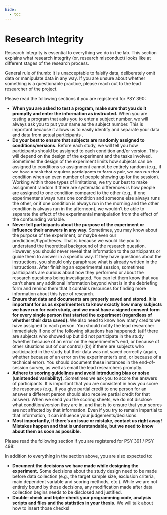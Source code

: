 ```yaml
---
hide:
  - toc
---
```


# Research Integrity

Research integrity is essential to everything we do in the lab. This section explains what research integrity (or, research misconduct) looks like at different stages of the research process.

General rule of thumb: It is unacceptable to falsify data, deliberately omit data or manipulate data in any way. If you are unsure about whether something is a questionable practice, please reach out to the lead researcher of the project. 

Please read the following sections if you are registered for PSY 390:

- **When you are asked to test a program, make sure that you do it promptly and enter the information as instructed.** When you are testing a program that asks you to enter a subject number, we will always ask you to put your name as the subject number. This  is important because it allows us to easily identify and separate your data and data from actual participants . 
- **Do your best to ensure that subjects are randomly assigned to conditions/versions.** Before each study, we will tell you how participants should be assigned to each condition and/or version. This will depend on the design of the experiment and the tasks involved. Sometimes the design of the experiment limits how subjects can be assigned to conditions so  assignment cannot be entirely random (e.g., if we have a task that requires participants to form a pair, we can run that condition when an even number of people showing up for the session). Working within those types of limitations, we try our best to make assignment random  If there are systematic differences is how people are assigned to one condition compared to the other (e.g., if one experimenter always runs one condition and someone else always runs the other, or if one condition is always run in the morning and the other condition is always run in the afternoon), we wouldn’t be able to separate the effect of the experimental manipulation from the effect of the confounding variable.  
- **Never tell participants about the purpose of the experiment or influence their answers in any way.** Sometimes, you may know about the purpose of the experiment, or maybe even our predictions/hypotheses.  That is because we would like you to understand the theoretical background of the research question. However, you should never reveal that information to the participants or guide them to answer in a specific way. If they have questions about the instructions, you should only paraphrase what is already written in the instructions. After finishing an experimental session, sometimes participants are curious about how they performed or about the research questions being investigated. You can let them know that you can’t share any additional information beyond what is in the debriefing form and remind them that it contains resources for finding more information about this type of research.
- **Ensure that data and documents are properly saved and stored. It is important for us as experimenters to know exactly how many subjects we have run for each study, and we must have a signed consent form for every single person that started the experiment (regardless of whether their data saved).** We also need to know how many credits we have assigned to each person. You should notify the lead researcher immediately if one of the following situations has happened: (a)If there are subjects who showed up but did not participate in the study (whether because of an error on the experimenter’s end, or because of other situations out of our control) (b)) if there are subjects who participated in the study but their data was not saved correctly (again, whether because of an error on the experimenter’s end, or because of a technical error). You should document these instances in the end-of-session survey, as well as email the lead researchers promptly.
- **Adhere to scoring guidelines and avoid introducing bias or noise (unintended variability).** Sometimes we ask you to score the answers of participants. It is important that you are consistent in how you score the responses (e.g., if you give partial credit to one person for an answer a different person should also receive partial credit for that answer). When we send you the scoring sheets, we do not disclose what condition/version they are in, and that is to ensure that your  scores are not affected by that information. Even if you try to remain impartial to that information, it can influence your judgements/decisions. 
- **Most importantly, if there’s an issue or mistake, contact us right away! Mistakes happen and that is understandable, but we need to know about them as soon as possible.**

Please read the following section if you are registered for PSY 391 / PSY 498:

In addition to everything in the section above, you are also expected to:

- **Document the decisions we have made while designing the experiment.** Some decisions about the study design need to be made before data collection (e.g., the target sample size, exclusion criteria, main dependent variable and scoring methods, etc.). While we are not entirely bound by those decisions, any modification made after data collection begins needs to be disclosed and justified.
- **Double-check and triple-check your programming code, analysis scripts and files and the statistics in your thesis.** We will talk about how to insert those checks!
